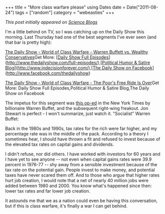 +++
title = "More class warfare please"
using Dates
date = Date("2011-08-24")
tags = ["random"]
category = "webeasties"
+++

_This post initially appeared on [Science Blogs](http://scienceblogs.com/webeasties)_

I'm a little behind on TV, so I was catching up on the Daily Show this morning. Last Thursday had one of the best segments I've ever seen (and that bar is pretty high):

[The Daily Show - World of Class Warfare - Warren Buffett vs. Wealthy Conservatives](http://www.thedailyshow.com/watch/thu-august-18-2011/world-of-class-warfare---warren-buffett-vs--wealthy-conservatives)Get More: [[Daily Show Full Episodes](http://www.thedailyshow.com/full-episodes/)](http://www.thedailyshow.com/full-episodes/),[[Political Humor & Satire Blog](http://www.indecisionforever.com/)](http://www.indecisionforever.com/),[[The Daily Show on Facebook](http://www.facebook.com/thedailyshow)](http://www.facebook.com/thedailyshow)

[The Daily Show - World of Class Warfare - The Poor's Free Ride Is Over](http://www.thedailyshow.com/watch/thu-august-18-2011/world-of-class-warfare---the-poor-s-free-ride-is-over)Get More: Daily Show Full Episodes,Political Humor & Satire Blog,The Daily Show on Facebook

The impetus for this segment was [this op-ed](http://www.nytimes.com/2011/08/15/opinion/stop-coddling-the-super-rich.html) in the New York Times by billionaire Warren Buffet, and the subsequent right-wing freakout. Jon Stewart is perfect - I won't summarize, just watch it. 
"Socialist" Warren Buffet:

Back in the 1980s and 1990s, tax rates for the rich were far higher, and my percentage rate was in the middle of the pack. According to a theory I sometimes hear, I should have thrown a fit and refused to invest because of the elevated tax rates on capital gains and dividends.

I didn't refuse, nor did others. I have worked with investors for 60 years and I have yet to see anyone -- not even when capital gains rates were 39.9 percent in 1976-77 -- shy away from a sensible investment because of the tax rate on the potential gain. People invest to make money, and potential taxes have never scared them off. And to those who argue that higher rates hurt job creation, I would note that a net of nearly 40 million jobs were added between 1980 and 2000. You know what's happened since then: lower tax rates and far lower job creation.

It astounds me that we as a nation could even be having this conversation, but if this is class warfare, it's finally a war I can get behind. 

      
  
